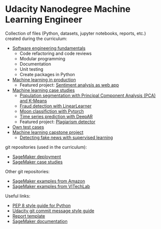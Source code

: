 # Udacity Nanodegree Machine Learning Engineer

Collection of files (Python, datasets, jupyter notebooks, reports, etc.) created during the curriculum:
- [Software engineering fundamentals](https://github.com/benjaminperucco/udacity-nano-mle/tree/master/2_software_engineering_fundamentals)
    - Code refactoring and code reviews
    - Modular programming
    - Documentation
    - Unit testing
    - Create packages in Python
- [Machine learning in production](https://github.com/benjaminperucco/udacity-nano-mle/tree/master/3_machine_learning_in_production)
    - Featured project: [Sentiment analysis as web app](https://github.com/benjaminperucco/udacity-nano-mle/tree/master/3_machine_learning_in_production/3_project)
- [Machine learning case studies](https://github.com/benjaminperucco/udacity-nano-mle/tree/master/4_machine_learning_case_studies)
    - [Population segmentation with Principal Component Analysis (PCA) and K-Means](https://github.com/benjaminperucco/udacity-nano-mle/tree/master/4_machine_learning_case_studies/1_lesson) 
    - [Fraud detection with LinearLearner](https://github.com/benjaminperucco/udacity-nano-mle/tree/master/4_machine_learning_case_studies/2_lesson)
    - [Moon classifiction with Pytorch](https://github.com/benjaminperucco/udacity-nano-mle/tree/master/4_machine_learning_case_studies/4_lesson)
    - [Time series prediction with DeepAR](https://github.com/benjaminperucco/udacity-nano-mle/tree/master/4_machine_learning_case_studies/5_lesson)
    - Featured project: [Plagiarism detector](https://github.com/benjaminperucco/udacity-nano-mle/tree/master/4_machine_learning_case_studies/6_project)
- [Own test cases](https://github.com/benjaminperucco/udacity-nano-mle/tree/master/6_tests/1_scikit_learn)
- [Machine learning capstone project](https://github.com/benjaminperucco/udacity-nano-mle/tree/master/5_capstone_project)
    - [Detecting fake news with supervised learning](https://github.com/benjaminperucco/udacity-nano-mle/blob/master/5_capstone_project/3_report/report.pdf)
    
git repositories (used in the curriculum):
- [SageMaker deployment](https://github.com/udacity/sagemaker-deployment)
- [SageMaker case studies](https://github.com/udacity/ML_SageMaker_Studies)

Other git repositories:
- [SageMaker examples from Amazon](https://github.com/aws/amazon-sagemaker-examples)
- [SageMaker examples from VITechLab](https://github.com/VITechLab/aws-sagemaker-examples)

Useful links:
- [PEP 8 style guide for Python](https://www.python.org/dev/peps/pep-0008)
- [Udacity git commit message style guide](https://udacity.github.io/git-styleguide)
- [Report template](https://github.com/udacity/machine-learning/blob/master/projects/capstone/capstone_report_template.md)
- [SageMaker documentation](https://sagemaker.readthedocs.io/en/stable/index.html)
